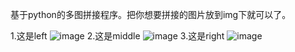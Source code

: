 基于python的多图拼接程序。把你想要拼接的图片放到img下就可以了。

1.这是left
![image](https://github.com/user-attachments/assets/74b9d566-9e9e-43a2-abec-c42e8c9a0eee)
2.这是middle
![image](https://github.com/user-attachments/assets/a4103fc2-6884-405b-84e6-29f325a2fee9)
3.这是right
![image](https://github.com/user-attachments/assets/ba0c8387-3cec-41fa-850a-5ef49265705a)

